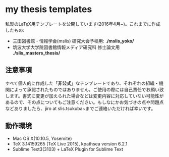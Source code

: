my thesis templates 
==================

私製のLaTeX用テンプレートを公開しています(2016年4月~)。これまでに作成したもの:

* 三田図書館・情報学会(mslis) 研究大会予稿用: **./mslis_yoko/**
* 筑波大学大学院図書館情報メディア研究科 修士論文用 **./slis_masters_thesis/**

注意事項
---------------------------------
すべて個人的に作成した「**非公式**」なテンプレートであり、それぞれの組織・機関によって承認されたものではありません。ご使用の際には自己責任でお願い致します。書式に変更が加えられた場合などは変更内容に対応していない可能性があるので、その点についてもご注意ください。もしなにかお気づきの点や問題点などありましたら、jiro at slis.tsukuba~までご連絡いただければ幸いです。

動作環境
---------------------------------
* Mac OS X(10.10.5, Yosemite)
* TeX 3.14159265 (TeX Live 2015), kpathsea version 6.2.1
* Sublime Text3(3103) + LaTeX Plugin for Sublime Text